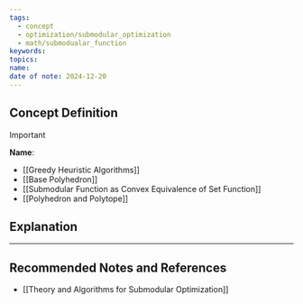 ```yaml
---
tags:
  - concept
  - optimization/submodular_optimization
  - math/submodualar_function
keywords: 
topics: 
name: 
date of note: 2024-12-20
---
```


## Concept Definition

>[!important]
>**Name**: 



- [[Greedy Heuristic Algorithms]]
- [[Base Polyhedron]]
- [[Submodular Function as Convex Equivalence of Set Function]]
- [[Polyhedron and Polytope]]



## Explanation





-----------
##  Recommended Notes and References



- [[Theory and Algorithms for Submodular Optimization]]
